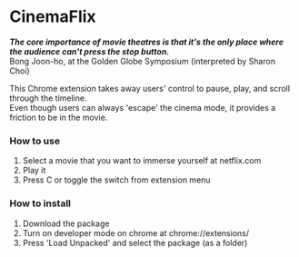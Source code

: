 # CinemaFlix
_**The core importance of movie theatres is that it's the only place where the audience can't press the stop button.**_   
Bong Joon-ho, at the Golden Globe Symposium (interpreted by Sharon Choi)

This Chrome extension takes away users' control to pause, play, and scroll through the timeline.  
Even though users can always 'escape' the cinema mode, it provides a friction to be in the movie. 

### How to use
1. Select a movie that you want to immerse yourself at netflix.com
2. Play it
3. Press C or toggle the switch from extension menu

### How to install
1. Download the package
2. Turn on developer mode on chrome at chrome://extensions/
3. Press 'Load Unpacked' and select the package (as a folder)
